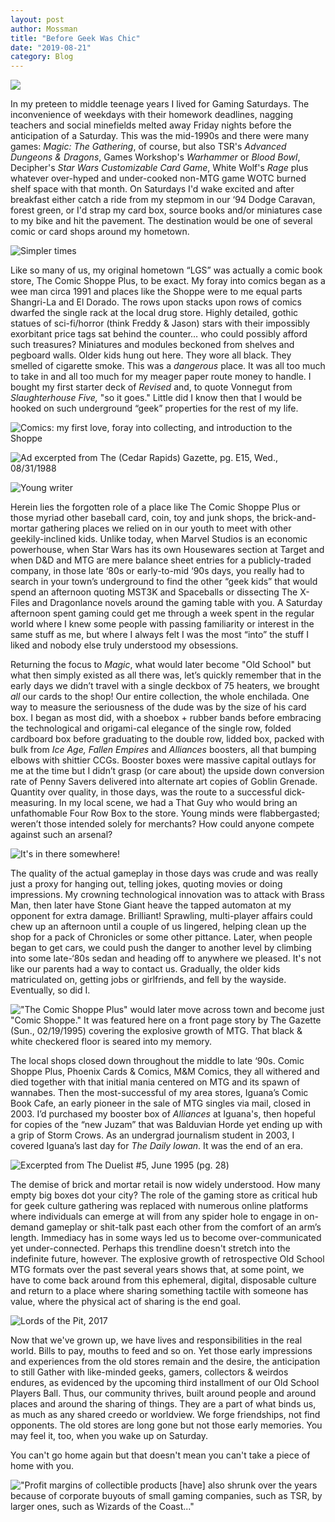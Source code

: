 ```yaml
---
layout: post
author: Mossman
title: "Before Geek Was Chic"
date: "2019-08-21"
category: Blog
---
```


![](/assets/images/banners/balduvian-hordes.jpg)

In my preteen to middle teenage years I lived for Gaming Saturdays. The inconvenience of weekdays with their homework deadlines, nagging teachers and social minefields melted away Friday nights before the anticipation of a Saturday. This was the mid-1990s and there were many games: _Magic: The Gathering_, of course, but also TSR's _Advanced Dungeons & Dragons_, Games Workshop's _Warhammer_ or _Blood Bowl_, Decipher's _Star Wars Customizable Card Game_, White Wolf's _Rage_ plus whatever over-hyped and under-cooked non-MTG game WOTC burned shelf space with that month. On Saturdays I'd wake excited and after breakfast either catch a ride from my stepmom in our ‘94 Dodge Caravan, forest green, or I'd strap my card box, source books and/or miniatures case to my bike and hit the pavement. The destination would be one of several comic or card shops around my hometown.

![*Simpler times*](/assets/images/2019/08/IMG_1359.jpg)

Like so many of us, my original hometown “LGS” was actually a comic book store, The Comic Shoppe Plus, to be exact. My foray into comics began as a wee man circa 1991 and places like the Shoppe were to me equal parts Shangri-La and El Dorado. The rows upon stacks upon rows of comics dwarfed the single rack at the local drug store. Highly detailed, gothic statues of sci-fi/horror (think Freddy & Jason) stars with their impossibly exorbitant price tags sat behind the counter… who could possibly afford such treasures? Miniatures and modules beckoned from shelves and pegboard walls. Older kids hung out here. They wore all black. They smelled of cigarette smoke. This was a _dangerous_ place. It was all too much to take in and all too much for my meager paper route money to handle. I bought my first starter deck of _Revised_ and, to quote Vonnegut from _Slaughterhouse Five,_ "so it goes." Little did I know then that I would be hooked on such underground “geek” properties for the rest of my life.

![*Comics: my first love, foray into collecting, and introduction to the Shoppe*](/assets/images/2019/08/comix.png)

![*Ad excerpted from The (Cedar Rapids) Gazette, pg. E15, Wed., 08/31/1988*](/assets/images/2019/08/CSP-1988-08-31-1.png)

![*Young writer*](/assets/images/2019/08/IMG_1361-1.jpeg)

Herein lies the forgotten role of a place like The Comic Shoppe Plus or those myriad other baseball card, coin, toy and junk shops, the brick-and-mortar gathering places we relied on in our youth to meet with other geekily-inclined kids. Unlike today, when Marvel Studios is an economic powerhouse, when Star Wars has its own Housewares section at Target and when D&D and MTG are mere balance sheet entries for a publicly-traded company, in those late ‘80s or early-to-mid ‘90s days, you really had to search in your town’s underground to find the other “geek kids” that would spend an afternoon quoting MST3K and Spaceballs or dissecting The X-Files and Dragonlance novels around the gaming table with you. A Saturday afternoon spent gaming could get me through a week spent in the regular world where I knew some people with passing familiarity or interest in the same stuff as me, but where I always felt I was the most “into” the stuff I liked and nobody else truly understood my obsessions.

Returning the focus to _Magic_, what would later become "Old School" but what then simply existed as all there was, let’s quickly remember that in the early days we didn’t travel with a single deckbox of 75 heaters, we brought _all_ our cards to the shop! Our entire collection, the whole enchilada. One way to measure the seriousness of the dude was by the size of his card box. I began as most did, with a shoebox + rubber bands before embracing the technological and origami-cal elegance of the single row, folded cardboard box before graduating to the double row, lidded box, packed with bulk from _Ice Age, Fallen Empires_ and _Alliances_ boosters, all that bumping elbows with shittier CCGs. Booster boxes were massive capital outlays for me at the time but I didn’t grasp (or care about) the upside down conversion rate of Penny Savers delivered into alternate art copies of Goblin Grenade. Quantity over quality, in those days, was the route to a successful dick-measuring. In my local scene, we had a That Guy who would bring an unfathomable Four Row Box to the store. Young minds were flabbergasted; weren’t those intended solely for merchants? How could anyone compete against such an arsenal?

![*It's in there somewhere!*](/assets/images/2019/08/longbox.jpg)

The quality of the actual gameplay in those days was crude and was really just a proxy for hanging out, telling jokes, quoting movies or doing impressions. My crowning technological innovation was to attack with Brass Man, then later have Stone Giant heave the tapped automaton at my opponent for extra damage. Brilliant! Sprawling, multi-player affairs could chew up an afternoon until a couple of us lingered, helping clean up the shop for a pack of Chronicles or some other pittance. Later, when people began to get cars, we could push the danger to another level by climbing into some late-‘80s sedan and heading off to anywhere we pleased. It's not like our parents had a way to contact us. Gradually, the older kids matriculated on, getting jobs or girlfriends, and fell by the wayside. Eventually, so did I.

!["The Comic Shoppe Plus" would later move across town and become just "Comic Shoppe."
It was featured here on a front page story by The Gazette (Sun., 02/19/1995) covering the explosive growth of MTG. That black & white checkered floor is seared into my memory.](/assets/images/2019/08/comic-shoppe-gazette-1A-sun-1995-02-19.png)

The local shops closed down throughout the middle to late ‘90s. Comic Shoppe Plus, Phoenix Cards & Comics, M&M Comics, they all withered and died together with that initial mania centered on MTG and its spawn of wannabes. Then the most-successful of my area stores, Iguana’s Comic Book Cafe, an early pioneer in the sale of MTG singles via mail, closed in 2003. I’d purchased my booster box of _Alliances_ at Iguana's, then hopeful for copies of the “new Juzam” that was Balduvian Horde yet ending up with a grip of Storm Crows. As an undergrad journalism student in 2003, I covered Iguana’s last day for _The Daily Iowan_. It was the end of an era.

![*Excerpted from The Duelist #5, June 1995 (pg. 28)*](/assets/images/2019/08/28-1.jpg)

The demise of brick and mortar retail is now widely understood. How many empty big boxes dot your city? The role of the gaming store as critical hub for geek culture gathering was replaced with numerous online platforms where individuals can emerge at will from any spider hole to engage in on-demand gameplay or shit-talk past each other from the comfort of an arm’s length. Immediacy has in some ways led us to become over-communicated yet under-connected. Perhaps this trendline doesn't stretch into the indefinite future, however. The explosive growth of retrospective Old School MTG formats over the past several years shows that, at some point, we have to come back around from this ephemeral, digital, disposable culture and return to a place where sharing something tactile with someone has value, where the physical act of sharing is the end goal.

![*Lords of the Pit, 2017*](/assets/images/2019/08/lotp-us-flag.jpg)

Now that we've grown up, we have lives and responsibilities in the real world. Bills to pay, mouths to feed and so on. Yet those early impressions and experiences from the old stores remain and the desire, the anticipation to still Gather with like-minded geeks, gamers, collectors & weirdos endures, as evidenced by the upcoming third installment of our Old School Players Ball. Thus, our community thrives, built around people and around places and around the sharing of things. They are a part of what binds us, as much as any shared creedo or worldview. We forge friendships, not find opponents. The old stores are long gone but not those early memories. You may feel it, too, when you wake up on Saturday.

You can't go home again but that doesn't mean you can't take a piece of home with you.

!["Profit margins of collectible products \[have\] also shrunk over the years because of corporate buyouts of small gaming companies, such as TSR, by larger ones, such as Wizards of the Coast..."](/assets/images/2019/08/iguanha-1.png)
